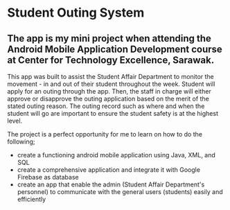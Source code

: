 # Student Outing System 

## The app is my mini project when attending the Android Mobile Application Development course at Center for Technology Excellence, Sarawak. 

This app was built to assist the Student Affair Department to monitor the movement - in and out of their student throughout the week. Student will apply for an outing through the app. Then, the staff in charge will either approve or disapprove the outing application based on the merit of the stated outing reason. 
The outing record such as where and when the student will go are important to ensure the student safety is at the highest level. 

The project is a perfect opportunity for me to learn on how to do the following;

* create a functioning android mobile application using Java, XML, and SQL
* create a comprehensive application and integrate it with Google Firebase as database 
* create an app that enable the admin (Student Affair Department's personnel) to communicate with the general users (students) easily and efficiently
